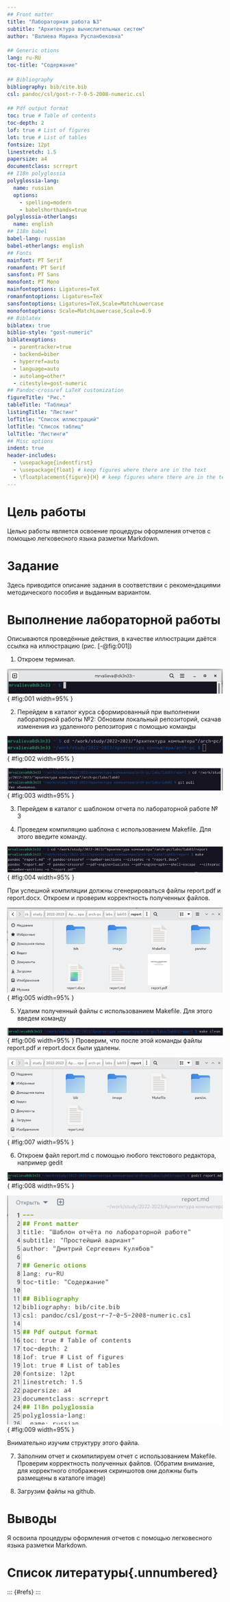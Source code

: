```yaml
---
## Front matter
title: "Лабораторная работа №3"
subtitle: "Архитектура вычислительных систем"
author: "Валиева Марина Русланбековна"

## Generic otions
lang: ru-RU
toc-title: "Содержание"

## Bibliography
bibliography: bib/cite.bib
csl: pandoc/csl/gost-r-7-0-5-2008-numeric.csl

## Pdf output format
toc: true # Table of contents
toc-depth: 2
lof: true # List of figures
lot: true # List of tables
fontsize: 12pt
linestretch: 1.5
papersize: a4
documentclass: scrreprt
## I18n polyglossia
polyglossia-lang:
  name: russian
  options:
	- spelling=modern
	- babelshorthands=true
polyglossia-otherlangs:
  name: english
## I18n babel
babel-lang: russian
babel-otherlangs: english
## Fonts
mainfont: PT Serif
romanfont: PT Serif
sansfont: PT Sans
monofont: PT Mono
mainfontoptions: Ligatures=TeX
romanfontoptions: Ligatures=TeX
sansfontoptions: Ligatures=TeX,Scale=MatchLowercase
monofontoptions: Scale=MatchLowercase,Scale=0.9
## Biblatex
biblatex: true
biblio-style: "gost-numeric"
biblatexoptions:
  - parentracker=true
  - backend=biber
  - hyperref=auto
  - language=auto
  - autolang=other*
  - citestyle=gost-numeric
## Pandoc-crossref LaTeX customization
figureTitle: "Рис."
tableTitle: "Таблица"
listingTitle: "Листинг"
lofTitle: "Список иллюстраций"
lotTitle: "Список таблиц"
lolTitle: "Листинги"
## Misc options
indent: true
header-includes:
  - \usepackage{indentfirst}
  - \usepackage{float} # keep figures where there are in the text
  - \floatplacement{figure}{H} # keep figures where there are in the text
---
```


# Цель работы

Целью работы является освоение процедуры оформления отчетов с помощью
легковесного языка разметки Markdown.

# Задание

Здесь приводится описание задания в соответствии с рекомендациями
методического пособия и выданным вариантом.


# Выполнение лабораторной работы

Описываются проведённые действия, в качестве иллюстрации даётся ссылка на иллюстрацию (рис. [-@fig:001])

1. Откроем терминал.

![открытие терминала](image/1.png){ #fig:001 width=95% }

2. Перейдем в каталог курса сформированный при выполнении лабораторной работы №2:
Обновим локальный репозиторий, скачав изменения из удаленного репозитория с 
помощью команды

![переход в каталог курса сформированный при выполнении лабораторной работы №2](image/2.png){ #fig:002 width=95% }

![обновление локального репозитория](image/3.png){ #fig:003 width=95% }

3. Перейдем в каталог с шаблоном отчета по лабораторной работе № 3

4. Проведем компиляцию шаблона с использованием Makefile. Для этого введите команду.

![команада make](image/4.png){ #fig:004 width=95% }

При успешной компиляции должны сгенерироваться файлы report.pdf и report.docx. Откроем и проверим корректность полученных файлов.

![проверка корректности полученных файлов](image/5.png){ #fig:005 width=95% }

5. Удалим полученный файлы с использованием Makefile. Для этого введем команду

![удаление полученных файлов. команда male clean](image/6.png){ #fig:006 width=95% }
Проверим, что после этой команды файлы report.pdf и report.docx были удалены.

![проверка этой команды](image/7.png){ #fig:007 width=95% }

6. Откроем файл report.md c помощью любого текстового редактора, например gedit

![команда gedit report.md](image/8.png){ #fig:008 width=95% }

![файл report.md](image/9.png){ #fig:009 width=95% }

Внимательно изучим структуру этого файла.

7. Заполним отчет и скомпилируем отчет с использованием Makefile. Проверим корректность полученных файлов. (Обратим внимание, для корректного отображения скриншотов они должны быть размещены в каталоге image)

8. Загрузим файлы на github.

# Выводы

Я освоила процедуры оформления отчетов с помощью легковесного языка разметки Markdown.

# Список литературы{.unnumbered}

::: {#refs}
:::
